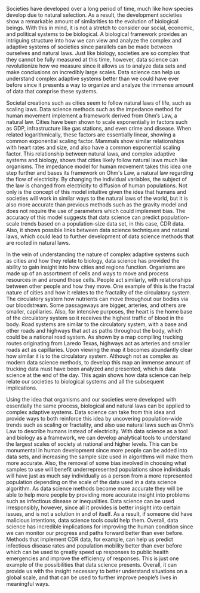 Societies have developed over a long period of time, much like how species develop due to natural selection. As a result, the development societies show a remarkable amount of similarities to the evolution of biological beings. With this in mind, it is not a stretch to consider our social, economic, and political systems to be biological. A biological framework provides an intriguing structure into how we can view and analyze the complex and adaptive systems of societies since parallels can be made between ourselves and natural laws. Just like biology, societies are so complex that they cannot be fully measured at this time, however, data science can revolutionize how we measure since it allows us to analyze data sets and make conclusions on incredibly large scales. Data science can help us understand complex adaptive systems better than we could have ever before since it presents a way to organize and analyze the immense amount of data that comprise these systems.

Societal creations such as cities seem to follow natural laws of life, such as scaling laws. Data science methods such as the impedance method for human movement implement a framework derived from Ohm’s Law, a natural law. Cities have been shown to scale exponentially in factors such as GDP, infrastructure like gas stations, and even crime and disease. When related logarithmically, these factors are essentially linear, showing a common exponential scaling factor. Mammals show similar relationships with heart rates and size, and also have a common exponential scaling factor. This relationship between natural laws, and complex adaptive systems and biology, shows that cities likely follow natural laws much like organisms. The impedance model for human movement takes this idea one step further and bases its framework on Ohm's Law, a natural law regarding the flow of electricity. By changing the individual variables, the subject of the law is changed from electricity to diffusion of human populations. Not only is the concept of this model intuitive given the idea that humans and societies will work in similar ways to the natural laws of the world, but it is also more accurate than previous methods such as the gravity model and does not require the use of parameters which could implement bias. The accuracy of this model suggests that data science can predict population-scale trends based on a population-size data set, in this case, CDR data. Also, it shows possible links between data science techniques and natural laws, which could lead to further development of data science methods that are rooted in natural laws. 

In the vein of understanding the nature of complex adaptive systems such as cities and how they relate to biology, data science has provided the ability to gain insight into how cities and regions function. Organisms are made up of an assortment of cells and ways to move and process resources in and around those cells. People act similarly, with relationships between other people and how they move. One example of this is the fractal nature of cities and how it relates to the fractality of the circulatory system. The circulatory system how nutrients can move throughout our bodies via our bloodstream. Some passageways are bigger, arteries, and others are smaller, capillaries. Also, for intensive purposes, the heart is the home base of the circulatory system so it receives the highest traffic of blood in the body. Road systems are similar to the circulatory system, with a base and other roads and highways that act as paths throughout the body, which could be a national road system. As shown by a map compiling trucking routes originating from Laredo Texas, highways act as arteries and smaller roads act as capillaries. Upon viewing the map it becomes abundantly clear how similar it is to the circulatory system. Although not as complex as modern data science methods, to develop this map an immense amount of trucking data must have been analyzed and presented, which is data science at the end of the day. This again shows how data science can help relate our societies to biological systems and all the subsequent implications.

Using the idea that organisms and our societies were developed with essentially the same process, biological and natural laws can be applied to complex adaptive systems. Data science can take from this idea and provide ways to both reinforce this idea by uncovering population-wide trends such as scaling or fractality, and also use natural laws such as Ohm’s Law to describe humans instead of electricity. With data science as a tool and biology as a framework, we can develop analytical tools to understand the largest scales of society at national and higher levels. This can be monumental in human development since more people can be added into data sets, and increasing the sample size used in algorithms will make them more accurate. Also, the removal of some bias involved in choosing what samples to use will benefit underrepresented populations since individuals will have just as much say individually as a person from a more represented population depending on the scale of the data used in a data science algorithm. As data science methods become more accurate they will be able to help more people by providing more accurate insight into problems such as infectious disease or inequalities. Data science can be used irresponsibly, however, since all it provides is better insight into certain issues, and is not a solution in and of itself. As a result, if someone did have malicious intentions, data science tools could help them. Overall, data science has incredible implications for improving the human condition since we can monitor our progress and paths forward better than ever before. Methods that implement CDR data, for example, can help us predict infectious disease rates and population mobility better than ever before which can be used to greatly speed up responses to public health emergencies and improve the efficiency of responses. This is just one example of the possibilities that data science presents. Overall, it can provide us with the insight necessary to better understand situations on a global scale, and that can be used to further improve people’s lives in meaningful ways. 

